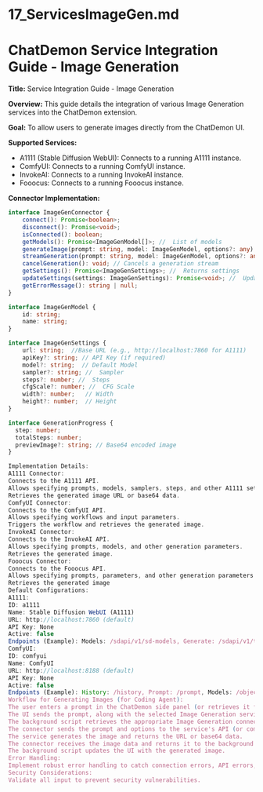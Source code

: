 # 17_ServicesImageGen.md
# ChatDemon Service Integration Guide - Image Generation

**Title:** Service Integration Guide - Image Generation

**Overview:** This guide details the integration of various Image Generation services into the ChatDemon extension.

**Goal:** To allow users to generate images directly from the ChatDemon UI.

**Supported Services:**

*   A1111 (Stable Diffusion WebUI): Connects to a running A1111 instance.
*   ComfyUI: Connects to a running ComfyUI instance.
*   InvokeAI: Connects to a running InvokeAI instance.
*   Fooocus: Connects to a running Fooocus instance.

**Connector Implementation:**

```typescript
interface ImageGenConnector {
    connect(): Promise<boolean>;
    disconnect(): Promise<void>;
    isConnected(): boolean;
    getModels(): Promise<ImageGenModel[]>; //  List of models
    generateImage(prompt: string, model: ImageGenModel, options?: any): Promise<string>;  // Returns image URL or base64 data
    streamGeneration(prompt: string, model: ImageGenModel, options?: any): AsyncGenerator<GenerationProgress>;
    cancelGeneration(): void; // Cancels a generation stream
    getSettings(): Promise<ImageGenSettings>; //  Returns settings
    updateSettings(settings: ImageGenSettings): Promise<void>; //  Updates settings
    getErrorMessage(): string | null;
}

interface ImageGenModel {
    id: string;
    name: string;
}

interface ImageGenSettings {
    url: string;  //Base URL (e.g., http://localhost:7860 for A1111)
    apiKey?: string; // API Key (if required)
    model?: string;  // Default Model
    sampler?: string; //  Sampler
    steps?: number; //  Steps
    cfgScale?: number; //  CFG Scale
    width?: number;   // Width
    height?: number;  // Height
}

interface GenerationProgress {
  step: number;
  totalSteps: number;
  previewImage?: string; // Base64 encoded image
}

Implementation Details:
A1111 Connector:
Connects to the A1111 API.
Allows specifying prompts, models, samplers, steps, and other A1111 settings.
Retrieves the generated image URL or base64 data.
ComfyUI Connector:
Connects to the ComfyUI API.
Allows specifying workflows and input parameters.
Triggers the workflow and retrieves the generated image.
InvokeAI Connector:
Connects to the InvokeAI API.
Allows specifying prompts, models, and other generation parameters.
Retrieves the generated image.
Fooocus Connector:
Connects to the Fooocus API.
Allows specifying prompts, parameters, and other generation parameters.
Retrieves the generated image
Default Configurations:
A1111:
ID: a1111
Name: Stable Diffusion WebUI (A1111)
URL: http://localhost:7860 (default)
API Key: None
Active: false
Endpoints (Example): Models: /sdapi/v1/sd-models, Generate: /sdapi/v1/txt2img
ComfyUI:
ID: comfyui
Name: ComfyUI
URL: http://localhost:8188 (default)
API Key: None
Active: false
Endpoints (Example): History: /history, Prompt: /prompt, Models: /object_info (Adapt to ComfyUI API)
Workflow for Generating Images (for Coding Agent):
The user enters a prompt in the ChatDemon side panel (or retrieves it from the LLM response).
The UI sends the prompt, along with the selected Image Generation service ID, model ID, and any other specified options, to the background script.
The background script retrieves the appropriate Image Generation connector.
The connector sends the prompt and options to the service's API (or communicates with the service's UI via iframes).
The service generates the image and returns the URL or base64 data.
The connector receives the image data and returns it to the background script.
The background script updates the UI with the generated image.
Error Handling:
Implement robust error handling to catch connection errors, API errors, and image generation failures.
Security Considerations:
Validate all input to prevent security vulnerabilities.